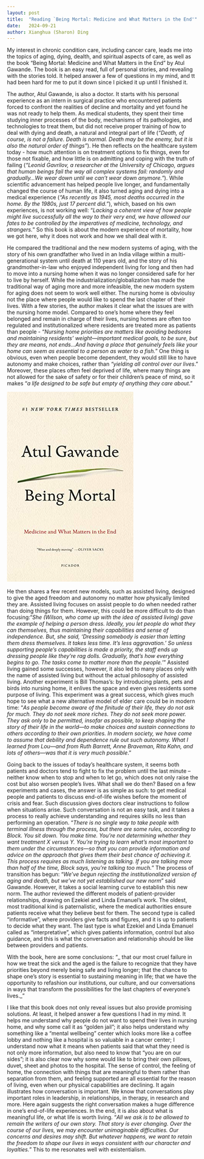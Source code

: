 ```yaml
---
layout: post
title:  "Reading `Being Mortal: Medicine and What Matters in the End'"
date:   2024-09-21
author: Xianghua (Sharon) Ding
---
```


<p class="intro"><span class="dropcap">M</span>y interest in chronic condition care, including cancer care, leads me into the topics of aging, dying, dealth, and spiritual aspects of care, as well as the book “Being Mortal: Medicine and What Matters in the End” by Atul Gawande. The book is an easy read, full of personal stories, and revealing with the stories told. It helped answer a few of questions in my mind, and tt had been hard for me to put it down since I picked it up until I finished it.  </p>


The author,  Atul Gawande, is also a doctor. It starts with his personal experience as an intern in surgical practice who encountered patients forced to confront the realities of decline and mortality and yet found he was not ready to help them. As medical students, they spent their time studying inner processes of the body, mechanisms of its pathologies, and technologies to treat them, but did not receive proper training of how to deal with dying and death, a natural and integral part of life (_“Death, of course, is not a failure. Death is normal. Death may be the enemy, but it is also the natural order of things”_). He then reflects on the healthcare system today - how much attention is on treatment options to fix things, even for those not fixable, and how little is on admitting and coping with the truth of failing (_“Leonid Gavrilov, a researcher at the University of Chicago, argues that human beings fail the way all complex systems fail: randomly and gradually…We wear down until we can’t wear down anymore.”_).  While scientific advancement has helped people live longer, and fundamentally changed the course of human life, it also turned aging and dying into a medical experience (_“As recently as 1945, most deaths occurred in the home. By the 1980s, just 17 percent did.”_), which, based on his own experiences, is not working well: “_Lacking a coherent view of how people might live successfully all the way to their very end, we have allowed our fates to be controlled by the imperatives of medicine, technology, and strangers._”  So this book is about the modern experience of mortality, how we got here, why it does not work and how we shall deal with it.

He compared the traditional and the new modern systems of aging, with the story of his own grandfather who lived in an India village within a multi-generational system until death at 110 years old, and the story of his grandmother-in-law who enjoyed independent living for long and then had to move into a nursing home when it was no longer considered safe for her to live by herself. While the industrialization/globalization has made the traditional way of aging more and more infeasible, the new modern system for aging does not seem to work well either. The nursing home is obvioulsy not the place where people would like to spend the last chapter of their lives. With a few stories, the author makes it clear what the issues are with the nursing home model. Compared to one’s home where they feel belonged and remain in charge of their lives, nursing homes are often too regulated and institutionalized where residents are treated more as patients than people - “_Nursing home priorities are matters like avoiding bedsores and maintaining residents’ weight—important medical goals, to be sure, but they are means, not ends…And having a place that genuinely feels like your home can seem as essential to a person as water to a fish._” One thing is obvious, even when people become dependent, they would still like to have autonomy and make choices, rather than _“yielding all control over our lives_.” Moreover, these places often feel deprived of life, where many things are not allowed for the sake of safety or for their children’s peace of mind, so it makes “_a life designed to be safe but empty of anything they care about_.” 

<img src="/assets/img/bing_mortal.jpg" alt=""> 

He then shares a few recent new models, such as assisted living, designed to give the aged freedom and autonomy no matter how physically limited they are. Assisted living focuses on assist people to do when needed rather than doing things for them. However, this could be more difficult to do than focusing:“_She (Wilson, who came up with the idea of assisted living) gave the example of helping a person dress. Ideally, you let people do what they can themselves, thus maintaining their capabilities and sense of independence. But, she said, ‘Dressing somebody is easier than letting them dress themselves. It takes less time. It’s less aggravation.’ So unless supporting people’s capabilities is made a priority, the staff ends up dressing people like they’re rag dolls. Gradually, that’s how everything begins to go. The tasks come to matter more than the people.’_” Assisted living gained some successes, however, it also led to many places only with the name of assisted living but without the actual philosophy of assisted living. Another experiment is Bill Thomas’s: by introducing plants, pets and birds into nursing home, it enlives the space and even gives residents some purpose of living. This experiment was a great success, which gives much hope to see what a new alternative model of elder care could be in modern time: “_As people become aware of the finitude of their life, they do not ask for much. They do not seek more riches. They do not seek more power. They ask only to be permitted, insofar as possible, to keep shaping the story of their life in the world—to make choices and sustain connections to others according to their own priorities. In modern society, we have come to assume that debility and dependence rule out such autonomy. What I learned from Lou—and from Ruth Barrett, Anne Braveman, Rita Kahn, and lots of others—was that it is very much possible_.”

Going back to the issues of today’s healthcare system, it seems both patients and doctors tend to fight to fix the problem until the last minute – neither know when to stop and when to let go, which does not only raise the cost but also worsen people’s lives. What shall we do then? Based on a few experiments and cases, the answer is as simple as such: to get medical people and patients to discuss end-of-life wishes before the moment of crisis and fear. Such discussion gives doctors clear instructions to follow when situations arise. Such conversation is not an easy task, and it takes a process to really achieve understanding and requires skills no less than performing  an operation. “_There is no single way to take people with terminal illness through the process, but there are some rules, according to Block. You sit down. You make time. You’re not determining whether they want treatment X versus Y. You’re trying to learn what’s most important to them under the circumstances—so that you can provide information and advice on the approach that gives them their best chance of achieving it. This process requires as much listening as talking. If you are talking more than half of the time, Block says, you’re talking too much._”  The process of transition has begun: “_We’ve begun rejecting the institutionalized version of aging and death, but we’ve not yet established our new norm_” said Gawande.  However, it takes a social learning curve to establish this new norm. The author reviewed the different models of patient-provider relationships, drawing on Ezekiel and Linda Emanuel’s work. The oldest, most traditional kind is paternalistic, where the medical authorities ensure patients receive what they believe best for them. The second type is called “informative”, where providers give facts and figures, and it is up to patients to decide what they want. The last type is what Ezekiel and Linda Emanuel called as “interpretative”, which gives patients information, control but also guidance, and this is what the conversation and relationship should be like between providers and patients.

 With the book, here are some conclusions: “_ that our most cruel failure in how we treat the sick and the aged is the failure to recognize that they have priorities beyond merely being safe and living longer; that the chance to shape one’s story is essential to sustaining meaning in life; that we have the opportunity to refashion our institutions, our culture, and our conversations in ways that transform the possibilities for the last chapters of everyone’s lives._”
 
I like that this book does not only reveal issues but also provide promising solutions. At least, it helped answer a few questions I had in my mind. It helps me understand why people do not want to spend their lives in nursing home, and why some call it as “golden jail”; it also helps understand why something like a “mental wellbeing” center which looks more like a coffee lobby and nothing like a hospital is so valuable in a cancer center; I understand now what it means when patients said that what they need is not only more information, but also need to know that “you are on our sides”; it is also clear now why some would like to bring their own pillows, duvet, sheet and photos to the hospital. The sense of control, the feeling of home, the connection with things that are meaningful to them rather than separation from them, and feeling supported are all essential for the reason of living, even when our physical capabilities are declining. It again illustrates how conversation is important. We know that conversations play important roles in leadership, in relationships, in therapy, in research and more. Here again suggests the right conversation makes a huge difference in one’s end-of-life experiences. In the end, it is also about what is meaningful life, or what life is worth living. “_All we ask is to be allowed to remain the writers of our own story. That story is ever changing. Over the course of our lives, we may encounter unimaginable difficulties. Our concerns and desires may shift. But whatever happens, we want to retain the freedom to shape our lives in ways consistent with our character and loyalties._” This to me resonates well with existentialism. 


